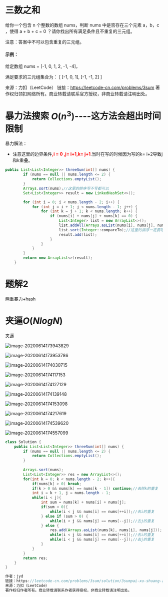 # 三数之和

给你一个包含 n 个整数的数组 nums，判断 nums 中是否存在三个元素 a，b，c ，使得 a + b + c = 0 ？请你找出所有满足条件且不重复的三元组。

注意：答案中不可以包含重复的三元组。

 

#### 示例：

给定数组 nums = [-1, 0, 1, 2, -1, -4]，

满足要求的三元组集合为：
[
  [-1, 0, 1],
  [-1, -1, 2]
]

来源：力扣（LeetCode）
链接：https://leetcode-cn.com/problems/3sum
著作权归领扣网络所有。商业转载请联系官方授权，非商业转载请注明出处。



# 暴力法搜索 $O(n^3)$----这方法会超出时间限制

暴力解法：

- 注意这里的边界条件<strong style="color:red;">,i = 0 ,j= i+1,k= j+1</strong>.当时在写的时候因为写的k= i+2导致j和k重叠。

```java
public List<List<Integer>> threeSum(int[] nums) {
        if (nums == null || nums.length <= 2) {
            return Collections.emptyList();
        }
        Arrays.sort(nums);//这里的排序写不写都可以
        Set<List<Integer>> result = new LinkedHashSet<>();

        for (int i = 0; i < nums.length - 2; i++) {
            for (int j = i + 1; j < nums.length - 1; j++) {
                for (int k = j + 1; k < nums.length; k++) {
                    if (nums[i] + nums[j] + nums[k] == 0) {
                        List<Integer> list = new ArrayList<>();
                        list.addAll(Arrays.asList(nums[i], nums[j], nums[k]));
                        list.sort(Integer::compareTo);//这里的排序一定要写
                        result.add(list);
                    }
                }
            }
        }
        return new ArrayList<>(result);
    }
```



# 题解2

两重暴力+hash

# 夹逼*O*(*N**l**o**g**N*)

夹逼


![image-20200614173943829](image/image-20200614173943829.png)

![image-20200614173953786](image/image-20200614173953786.png)

![image-20200614174030715](image/image-20200614174030715.png)

![image-20200614174117153](image/image-20200614174117153.png)

![image-20200614174127129](image/image-20200614174127129.png)

![image-20200614174139148](image/image-20200614174139148.png)

![image-20200614174153098](image/image-20200614174153098.png)

![image-20200614174217619](image/image-20200614174217619.png)

![image-20200614174539620](image/image-20200614174539620.png)

![image-20200614174557099](image/image-20200614174557099.png)



```java
class Solution {
    public List<List<Integer>> threeSum(int[] nums) {
        if (nums == null || nums.length <= 2) {
            return Collections.emptyList();
        }
        
        Arrays.sort(nums);
        List<List<Integer>> res = new ArrayList<>();
        for(int k = 0; k < nums.length - 2; k++){
            if(nums[k] > 0) break;
            if(k > 0 && nums[k] == nums[k - 1]) continue;//去除k的重复
            int i = k + 1, j = nums.length - 1;
            while(i < j){
                int sum = nums[k] + nums[i] + nums[j];
                if(sum < 0){
                    while(i < j && nums[i] == nums[++i]);//去i的重复
                } else if (sum > 0) {
                    while(i < j && nums[j] == nums[--j]);//去j的重复
                } else {
                    res.add(Arrays.asList(nums[k], nums[i], nums[j]));
                    while(i < j && nums[i] == nums[++i]);//去i的重复
                    while(i < j && nums[j] == nums[--j]);//去j的重复
                }
            }
        }
        return res;
    }
}

作者：jyd
链接：https://leetcode-cn.com/problems/3sum/solution/3sumpai-xu-shuang-zhi-zhen-yi-dong-by-jyd/
来源：力扣（LeetCode）
著作权归作者所有。商业转载请联系作者获得授权，非商业转载请注明出处。
```

